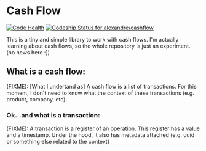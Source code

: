 # Cash Flow

[![Code Health](https://landscape.io/github/alexandre/cashflow/master/landscape.svg?style=flat)](https://landscape.io/github/alexandre/cashflow/master)
[ ![Codeship Status for alexandre/cashflow](https://codeship.com/projects/403e0be0-587a-0134-2b2b-7e9c42a73e5a/status?branch=master)](https://codeship.com/projects/172885)

This is a tiny and simple library to work with cash flows. I'm actually learning about cash flows,
so the whole repository is just an experiment. (no news here :])

## What is a cash flow:

(FIXME): [What I undertand as] A cash flow is a list of transactions. For this moment, I don't need
to know what the context of these transactions (e.g. product, company, etc).

### Ok...and what is a transaction:

(FIXME): A transaction is a register of an operation. This register has a value and a timestamp.
Under the hood, it also has metadata attached (e.g. uuid or something else related to the context)

